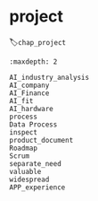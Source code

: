 # project
:label:`chap_project`

```toc
:maxdepth: 2

AI_industry_analysis
AI_company
AI_Finance
AI_fit
AI_hardware
process
Data Process
inspect
product_document
Roadmap
Scrum
separate_need
valuable
widespread
APP_experience

```
